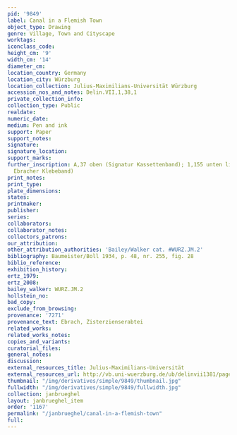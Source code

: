 ```yaml
---
pid: '9849'
label: Canal in a Flemish Town
object_type: Drawing
genre: Village, Town and Cityscape
worktags:
iconclass_code:
height_cm: '9'
width_cm: '14'
diameter_cm:
location_country: Germany
location_city: Würzburg
location_collection: Julius-Maximilians-Universität Würzburg
accession_nos_and_notes: Delin.VII,1,38,1
private_collection_info:
collection_type: Public
realdate:
numeric_date:
medium: Pen and ink
support: Paper
support_notes:
signature:
signature_location:
support_marks:
further_inscription: A,37 oben (Signatur Kassettenband); 1,155 unten links (Signatur
  Ebracher Klebeband)
print_notes:
print_type:
plate_dimensions:
states:
printmaker:
publisher:
series:
collaborators:
collaborator_notes:
collectors_patrons:
our_attribution:
other_attribution_authorities: 'Bailey/Walker cat. #WURZ.JM.2'
bibliography: Baumeister/Boll 1934, p. 48, nr. 255, fig. 28
biblio_reference:
exhibition_history:
ertz_1979:
ertz_2008:
bailey_walker: WURZ.JM.2
hollstein_no:
bad_copy:
exclude_from_browsing:
provenance: '7271'
provenance_text: Ebrach, Zisterzienserabtei
related_works:
related_works_notes:
copies_and_variants:
curatorial_files:
general_notes:
discussion:
external_resources_title: Julius-Maximilians-Universität
external_resources_url: http://vb.uni-wuerzburg.de/ub/delinvii1381/pages/delinvii1381/1.html
thumbnail: "/img/derivatives/simple/9849/thumbnail.jpg"
fullwidth: "/img/derivatives/simple/9849/fullwidth.jpg"
collection: janbrueghel
layout: janbrueghel_item
order: '1167'
permalink: "/janbrueghel/canal-in-a-flemish-town"
full:
---
```

